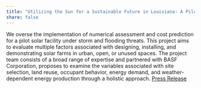 ```yaml
---
title: "Utilizing the Sun for a Sustainable Future in Louisiana: A Pilot Solar Deployment Project at LSU"
share: false
---
```


We overse the implementation of numerical assessment and cost prediction for a pilot solar facility under storm and flooding threats. This project aims to evaluate multiple factors associated with designing, installing, and demonstrating solar farms in urban, open, or unused spaces. The project team consists of a broad range of expertise and partnered with BASF Corporation, proposes to examine the variables associated with site selection, land reuse, occupant behavior, energy demand, and weather-dependent energy production through a holistic approach. [Press Release](https://www.lsu.edu/eng/news/2023/11/solar-energy-research.php)
